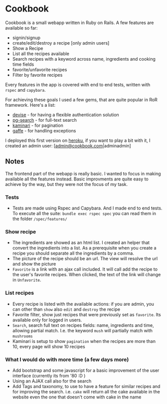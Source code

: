 # Cookbook

Cookbook is a small webapp written in Ruby on Rails. A few features are available so far:

 - signin/signup
 - create/edit/destroy a recipe [only admin users]
 - Show a Recipe
 - List all the recipes available
 - Search recipes with a keyword across name, ingredients and cooking time fields
 - favorite/unfavorite recipes
 - Filter by favorite recipes

Every features in the app is covered with end to end tests, written with `rspec` and `capybara`.

For achieving these goals I used a few gems, that are quite popular in RoR framework. Here's a list:

 - [devise](https://github.com/plataformatec/devise) - for having a flexible authentication solution
 - [pg-search](https://github.com/Casecommons/pg_search) - for full-text search
 - [kaminari](https://github.com/amatsuda/kaminari) - for pagination
 - [gaffe](https://github.com/mirego/gaffe) - for handling exceptions

I deployed this first version on [heroku](https://ricettario.herokuapp.com/), if you want to play a bit with it, I created an admin user: [admin@cookbook.com|adminadmin]
## Notes
The frontend part of the webapp is really basic. I wanted to focus in making available all the features instead. Basic improvments are quite easy to achieve by the way, but they were not the focus of my task.

### Tests
- Tests are made using Rspec and Capybara. And I made end to end tests. To execute all the suite: `bundle exec rspec spec` you can read them in the folder `/spec/features/`

### Show recipe
- The ingredients are showed as an html list. I created an helper that convert the ingredients into a list. As a prerequisite when you create a recipe you should separate all the ingredients by a comma.
- The picture of the recipe should be an url. The view will resolve the url and show the picture
- `Favorite` is a link with an ajax call included. It will call add the recipe to the user's favorite recipes. When clicked, the text of the link will change in `Unfavorite`.

### List recipes
- Every recipe is listed with the available actions: if you are admin, you can other than `show` also `edit` and `destroy` the recipe
- Favorite filter, show just recipes that were previously set as `favorite`. Its available only for logged in users.
- `Search`, search full text on recipes fields: name, ingredients and time, allowing partial match. I.e. the keyword `mush` will partially match with `mushrooms`
- Kaminari is setup to show `pagination` when the recipes are more than 10, every page will show 10 recipes

### What I would do with more time (a few days more)
- Add bootstrap and some javascript for a basic improvement of the user interface (currently its from '80 :D )
- Using an AJAX call also for the search
- Add Tags and taxonomy, to use to have a feature for similar recipes and for improving the search. i.e. `cake` will return all the cake available in the website even the one that doesn't come with cake in the name

